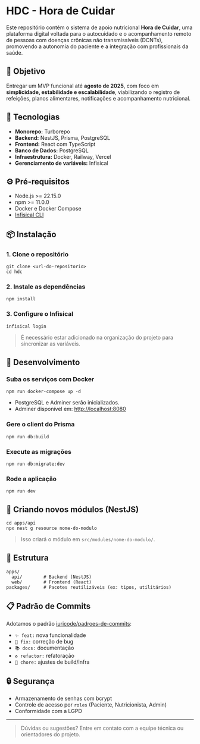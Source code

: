 # HDC - Hora de Cuidar

Este repositório contém o sistema de apoio nutricional **Hora de Cuidar**, uma plataforma digital voltada para o autocuidado e o acompanhamento remoto de pessoas com doenças crônicas não transmissíveis (DCNTs), promovendo a autonomia do paciente e a integração com profissionais da saúde.

## 🎯 Objetivo

Entregar um MVP funcional até **agosto de 2025**, com foco em **simplicidade, estabilidade e escalabilidade**, viabilizando o registro de refeições, planos alimentares, notificações e acompanhamento nutricional.

## 🚀 Tecnologias

- **Monorepo:** Turborepo
- **Backend:** NestJS, Prisma, PostgreSQL
- **Frontend:** React com TypeScript
- **Banco de Dados:** PostgreSQL
- **Infraestrutura:** Docker, Railway, Vercel
- **Gerenciamento de variáveis:** Infisical

## ⚙️ Pré-requisitos

- Node.js >= 22.15.0
- npm >= 11.0.0
- Docker e Docker Compose
- [Infisical CLI](https://infisical.com/docs/cli/overview)

## 📦 Instalação

### 1. Clone o repositório

```
git clone <url-do-repositorio>
cd hdc
````

### 2. Instale as dependências

```
npm install
```

### 3. Configure o Infisical

```
infisical login
```

> É necessário estar adicionado na organização do projeto para sincronizar as variáveis.

## 🧪 Desenvolvimento

### Suba os serviços com Docker

```
npm run docker-compose up -d
```

* PostgreSQL e Adminer serão inicializados.
* Adminer disponível em: [http://localhost:8080](http://localhost:8080)

### Gere o client do Prisma

```
npm run db:build
```

### Execute as migrações

```
npm run db:migrate:dev
```

### Rode a aplicação

```
npm run dev
```

## 🔨 Criando novos módulos (NestJS)

```
cd apps/api
npx nest g resource nome-do-modulo
```

> Isso criará o módulo em `src/modules/nome-do-modulo/`.

## 📂 Estrutura

```
apps/
  api/        # Backend (NestJS)
  web/        # Frontend (React)
packages/     # Pacotes reutilizáveis (ex: tipos, utilitários)
```

## 📋 Padrão de Commits

Adotamos o padrão [iuricode/padroes-de-commits](https://github.com/iuricode/padroes-de-commits):

* `✨ feat:` nova funcionalidade
* `🐛 fix:` correção de bug
* `📚 docs:` documentação
* `♻️ refactor:` refatoração
* `🔧 chore:` ajustes de build/infra

## 🔒 Segurança

* Armazenamento de senhas com bcrypt
* Controle de acesso por `roles` (Paciente, Nutricionista, Admin)
* Conformidade com a LGPD

---

> Dúvidas ou sugestões? Entre em contato com a equipe técnica ou orientadores do projeto.
